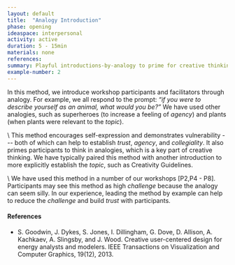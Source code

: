 ```yaml
---
layout: default
title:  "Analogy Introduction"
phase: opening
ideaspace: interpersonal
activity: active
duration: 5 - 15min
materials: none
references:
summary: Playful introductions-by-analogy to prime for creative thinking and to support interpersonal leveling.
example-number: 2
---
```


In this method, we introduce workshop participants and facilitators through analogy. For example, we all respond to the prompt: _“if you were to describe yourself as an animal, what would you be?”_ We have used other analogies, such as superheroes (to increase a feeling of _agency_) and plants (when plants were relevant to the _topic_).

\\
This method encourages self-expression and demonstrates vulnerability  --- both of which can help to establish _trust_, _agency_, and _collegiality_. It also primes participants to think in analogies, which is a key part of creative thinking. We have typically paired this method with another introduction to more explicitly establish the _topic_, such as Creativity Guidelines.

\\
We have used this method in a number of our workshops [P2,P4 - P8]. Participants may see this method as high _challenge_ because the analogy can seem silly. In our experience, leading the method by example can help to reduce the _challenge_ and build _trust_ with participants.

#### References
- S. Goodwin, J. Dykes, S. Jones, I. Dillingham, G. Dove, D. Allison, A. Kachkaev, A. Slingsby, and J. Wood. Creative user-centered design for energy analysts and modelers. IEEE Transactions on Visualization and Computer Graphics, 19(12), 2013.
